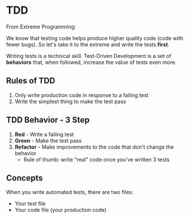 # TDD

From Extreme Programming:

We know that testing code helps produce higher quality code (code with fewer bugs). So let's take it to the extreme and write the tests **first**.

Writing tests is a technical skill. Test-Driven Development is a set of **behaviors** that, when followed, increase the value of tests even more.

## Rules of TDD

1. Only write production code in response to a failing test
1. Write the simplest thing to make the test pass

## TDD Behavior - 3 Step

1. **Red** - Write a failing test
1. **Green** - Make the test pass
1. **Refactor** - Make improvements to the code that don't change the behavior
   - Rule of thumb: write "real" code once you've written 3 tests

## Concepts

When you write automated tests, there are two files:

- Your test file
- Your code file (your production code)
